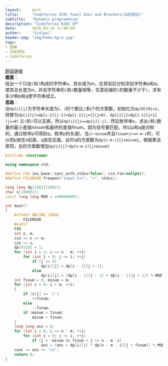 ```yaml
---
layout:     post
title:      "Codeforces 629C Famil Door and Brackets(动态规划)"
subtitle:   "Dynamic programming"
description: "Codeforces 629C DP"
date:       2016-03-16 11:00:00
author:     "Scalpel"
header-img: "img/home-bg-o.jpg"
tags:
- 题解
- 动态规划
- Codeforces
---
```

[题目链接](http://codeforces.com/problemset/problem/629/C)  
**题意**：  
给出一个只由`(`和`)`构成的字符串s，其长度为m，在其前后分别添加字符串p和q，使其总长度为n，并且字符串的`(`和`)`数量相等，任意前缀的`(`的数量不少于`)`，求有多少种p和q使字符串成立。  
**思路**：  
设`dp[i][j]`为字符串长度为i，`(`的个数比`)`多j个的方案数，初始化为`dp[0][0]=1`，转移为`dp[i][j]=dp[i-1][j-1]+dp[i-1][j+1](j>0), dp[i][j]=dp[i-1][j+1](j==0)` 又`(`和`)`可以互换，所以`dp[i][j]==dp[i][-j]`，然后枚举串s，求出`(`和`)`数量的最小差值minum和最终的差值finum。因为括号要匹配，所以p和q是对称的，通过枚举p可得到q，枚举p的长度i，当`j>-minum`并且`finum+j<=n-m-i`时，可以把p放在s前面，q放在后面，此时q的方案数为`dp[n-m-i][j+minum]`，根据乘法原则，总的方案数增加`dp[i][j]*dp[n-m-i][j+minum]`

~~~cpp
#include <iostream>

using namespace std;

#define FIO ios_base::sync_with_stdio(false); cin.tie(nullptr);
#define FILEREAD freopen("input.txt", "r", stdin);

long long dp[2001][2001];
char s[100001];
const long long MOD = 1000000007;

int main()
{
    #ifndef ONLINE_JUDGE
        FILEREAD
    #endif
    FIO
    int n, m;
    cin >> n >> m;
    cin >> s;
    dp[0][0] = 1;
    for (int i = 1; i <= n - m; ++i)
        for (int j = 0; j <= i; ++j)
            if (j == 0)
                dp[i][j] = dp[i - 1][j + 1];
            else
                dp[i][j] = (dp[i - 1][j - 1] + dp[i - 1][j + 1]) % MOD;
    int finum = 0, minum = m;
    for (int i = 0; i < m; ++i)
    {
        if (s[i] == '(')
            ++finum;
        else
            --finum;
        if (minum > finum)
            minum = finum;
    }
    long long ans = 0;
    for (int i = 0; i <= n - m; ++i)
        for (int j = 0; j <= i; ++j)
            if (j > -minum && finum + j <= n - m -i)
                ans = (ans + dp[i][j] * dp[n - m - i][j + finum]) % MOD;
    cout << ans << '\n';
    return 0;
}
~~~
